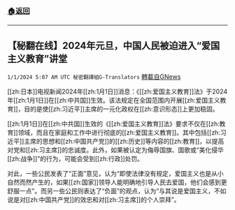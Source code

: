 ###  [:house:返回](README.md)
---


## 【秘翻在线】2024年元旦，中国人民被迫进入“爱国主义教育”讲堂
`1/1/2024 5:07 AM UTC 秘密翻譯組G-Translators` [轉載自GNews](https://gnews.org/articles/2171498)

[[zh:日本]]电视新闻2024年[[zh:1月1日]]消息：《[[zh:爱国主义教育]]法》于2024年[[zh:1月1日]]在[[zh:中共国]]生效。该法规定在全国范围内开展[[zh:爱国主义教育]]，目的是使[[zh:习近平]]主席的一元化政权在[[zh:意识形态]]上更加稳固。

[[zh:1月1日]]在[[zh:中共国]]生效的《[[zh:爱国主义教育]]法》要求不仅在[[zh:教育]]领域，而且在家庭和工作中进行彻底的[[zh:爱国主义教育]]。其中包括[[zh:习近平]]主席的思想和[[zh:中国共产党]]的[[zh:历史]]等内容的[[zh:教育]]，以提高对党和[[zh:习主席]]的忠诚度。此外，如果被认定为侮辱国旗、国歌或“美化侵华[[zh:战争]]”的行为，可能会受到[[zh:行政]]处罚。

对此，一些公民发表了“正面”意见，认为“即使法律没有规定，爱国主义也是从小自然而然产生的，如果[[zh:国家]]领导人能明确地引导人民去爱国，他们会感到更舒服一点”。而另一些公民则表达了“负面”的观点，认为“与其说是爱国主义，不如说是对[[zh:中国共产党]]的效忠和对[[zh:习主席]]的个人崇拜”。
